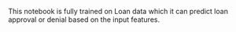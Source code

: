 This notebook is fully trained on Loan data which it can predict loan approval or denial based on the input features.
